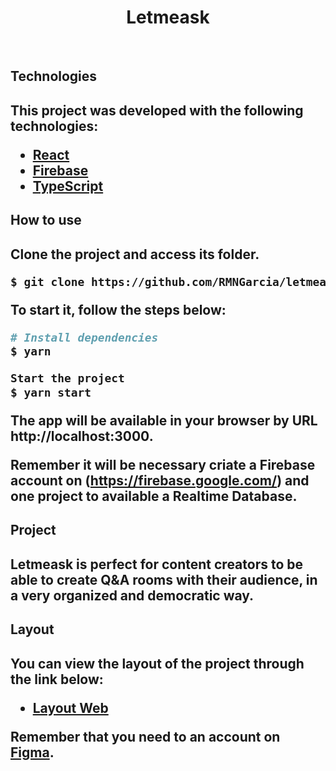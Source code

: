 <h1 align="center">
    Letmeask
</h1>

<br>

<h2>Technologies<h2/>

This project was developed with the following technologies:

- [React](https://reactjs.org)
- [Firebase](https://firebase.google.com/)
- [TypeScript](https://www.typescriptlang.org/)

<h2>How to use<h2/>

Clone the project and access its folder.

```bash
$ git clone https://github.com/RMNGarcia/letmeask
```
To start it, follow the steps below:
```bash
# Install dependencies
$ yarn

Start the project
$ yarn start
```
The app will be available in your browser by URL http://localhost:3000.

Remember it will be necessary criate a Firebase account on (https://firebase.google.com/) and one project to available a Realtime Database.

<h2>Project<h2/>

Letmeask is perfect for content creators to be able to create Q&A rooms with their audience, in a very organized and democratic way. 

<h2>Layout<h2/>

You can view the layout of the project through the link below:

- [Layout Web](https://www.figma.com/file/u0BQK8rCf2KgzcukdRRCWh/Letmeask/duplicate) 

Remember that you need to an account on [Figma](http://figma.com/).
